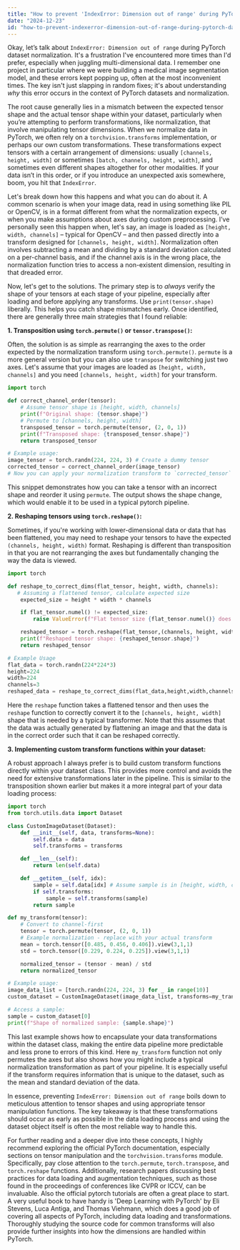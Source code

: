 ```yaml
---
title: "How to prevent 'IndexError: Dimension out of range' during PyTorch dataset normalization?"
date: "2024-12-23"
id: "how-to-prevent-indexerror-dimension-out-of-range-during-pytorch-dataset-normalization"
---
```


Okay, let’s talk about `IndexError: Dimension out of range` during PyTorch dataset normalization. It's a frustration I've encountered more times than I'd prefer, especially when juggling multi-dimensional data. I remember one project in particular where we were building a medical image segmentation model, and these errors kept popping up, often at the most inconvenient times. The key isn't just slapping in random fixes; it's about understanding *why* this error occurs in the context of PyTorch datasets and normalization.

The root cause generally lies in a mismatch between the expected tensor shape and the actual tensor shape within your dataset, particularly when you’re attempting to perform transformations, like normalization, that involve manipulating tensor dimensions. When we normalize data in PyTorch, we often rely on a `torchvision.transforms` implementation, or perhaps our own custom transformations. These transformations expect tensors with a certain arrangement of dimensions: usually `[channels, height, width]` or sometimes `[batch, channels, height, width]`, and sometimes even different shapes altogether for other modalities. If your data isn’t in this order, or if you introduce an unexpected axis somewhere, boom, you hit that `IndexError`.

Let's break down how this happens and what you can do about it. A common scenario is when your image data, read in using something like PIL or OpenCV, is in a format different from what the normalization expects, or when you make assumptions about axes during custom preprocessing. I’ve personally seen this happen when, let's say, an image is loaded as `[height, width, channels]` – typical for OpenCV – and then passed directly into a transform designed for `[channels, height, width]`. Normalization often involves subtracting a mean and dividing by a standard deviation calculated on a per-channel basis, and if the channel axis is in the wrong place, the normalization function tries to access a non-existent dimension, resulting in that dreaded error.

Now, let's get to the solutions. The primary step is to *always* verify the shape of your tensors at each stage of your pipeline, especially after loading and before applying any transforms. Use `print(tensor.shape)` liberally. This helps you catch shape mismatches early. Once identified, there are generally three main strategies that I found reliable:

**1. Transposition using `torch.permute()` or `tensor.transpose()`:**

Often, the solution is as simple as rearranging the axes to the order expected by the normalization transform using `torch.permute()`. `permute` is a more general version but you can also use `transpose` for switching just two axes. Let's assume that your images are loaded as `[height, width, channels]` and you need `[channels, height, width]` for your transform.

```python
import torch

def correct_channel_order(tensor):
    # Assume tensor shape is [height, width, channels]
    print(f"Original shape: {tensor.shape}")
    # Permute to [channels, height, width]
    transposed_tensor = torch.permute(tensor, (2, 0, 1))
    print(f"Transposed shape: {transposed_tensor.shape}")
    return transposed_tensor

# Example usage:
image_tensor = torch.randn(224, 224, 3) # Create a dummy tensor
corrected_tensor = correct_channel_order(image_tensor)
# Now you can apply your normalization transform to `corrected_tensor`
```

This snippet demonstrates how you can take a tensor with an incorrect shape and reorder it using `permute`. The output shows the shape change, which would enable it to be used in a typical pytorch pipeline.

**2. Reshaping tensors using `torch.reshape()`:**

Sometimes, if you're working with lower-dimensional data or data that has been flattened, you may need to reshape your tensors to have the expected `(channels, height, width)` format. Reshaping is different than transposition in that you are not rearranging the axes but fundamentally changing the way the data is viewed.

```python
import torch

def reshape_to_correct_dims(flat_tensor, height, width, channels):
   # Assuming a flattened tensor, calculate expected size
    expected_size = height * width * channels

    if flat_tensor.numel() != expected_size:
        raise ValueError(f"Flat tensor size {flat_tensor.numel()} does not match expected size {expected_size}")

    reshaped_tensor = torch.reshape(flat_tensor,(channels, height, width))
    print(f"Reshaped tensor shape: {reshaped_tensor.shape}")
    return reshaped_tensor

# Example Usage
flat_data = torch.randn(224*224*3)
height=224
width=224
channels=3
reshaped_data = reshape_to_correct_dims(flat_data,height,width,channels)
```
Here the `reshape` function takes a flattened tensor and then uses the `reshape` function to correctly convert it to the `[channels, height, width]` shape that is needed by a typical transformer. Note that this assumes that the data was actually generated by flattening an image and that the data is in the correct order such that it can be reshaped correctly.

**3. Implementing custom transform functions within your dataset:**

A robust approach I always prefer is to build custom transform functions directly within your dataset class. This provides more control and avoids the need for extensive transformations later in the pipeline. This is similar to the transposition shown earlier but makes it a more integral part of your data loading process:

```python
import torch
from torch.utils.data import Dataset

class CustomImageDataset(Dataset):
    def __init__(self, data, transforms=None):
        self.data = data
        self.transforms = transforms

    def __len__(self):
        return len(self.data)

    def __getitem__(self, idx):
        sample = self.data[idx] # Assume sample is in [height, width, channels] format
        if self.transforms:
            sample = self.transforms(sample)
        return sample

def my_transform(tensor):
    # Convert to channel-first
    tensor = torch.permute(tensor, (2, 0, 1))
    # Example normalization - replace with your actual transform
    mean = torch.tensor([0.485, 0.456, 0.406]).view(3,1,1)
    std = torch.tensor([0.229, 0.224, 0.225]).view(3,1,1)

    normalized_tensor = (tensor - mean) / std
    return normalized_tensor

# Example usage:
image_data_list = [torch.randn(224, 224, 3) for _ in range(10)]
custom_dataset = CustomImageDataset(image_data_list, transforms=my_transform)

# Access a sample:
sample = custom_dataset[0]
print(f"Shape of normalized sample: {sample.shape}")
```

This last example shows how to encapsulate your data transformations within the dataset class, making the entire data pipeline more predictable and less prone to errors of this kind. Here `my_transform` function not only permutes the axes but also shows how you might include a typical normalization transformation as part of your pipeline. It is especially useful if the transform requires information that is unique to the dataset, such as the mean and standard deviation of the data.

In essence, preventing `IndexError: Dimension out of range` boils down to meticulous attention to tensor shapes and using appropriate tensor manipulation functions. The key takeaway is that these transformations should occur as early as possible in the data loading process and using the dataset object itself is often the most reliable way to handle this.

For further reading and a deeper dive into these concepts, I highly recommend exploring the official PyTorch documentation, especially sections on tensor manipulation and the `torchvision.transforms` module. Specifically, pay close attention to the `torch.permute`, `torch.transpose`, and `torch.reshape` functions. Additionally, research papers discussing best practices for data loading and augmentation techniques, such as those found in the proceedings of conferences like CVPR or ICCV, can be invaluable. Also the official pytorch tutorials are often a great place to start. A very useful book to have handy is 'Deep Learning with PyTorch' by Eli Stevens, Luca Antiga, and Thomas Viehmann, which does a good job of covering all aspects of PyTorch, including data loading and transformations. Thoroughly studying the source code for common transforms will also provide further insights into how the dimensions are handled within PyTorch.
